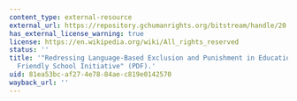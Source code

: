 ```yaml
---
content_type: external-resource
external_url: https://repository.gchumanrights.org/bitstream/handle/20.500.11825/1707/03.Redressing%20language-based%20exclusion%20and%20punishment%20in%20education%20and%20the%20Language-Friendly%20School%20initiative.pdf?sequence=4&isAllowed=y
has_external_license_warning: true
license: https://en.wikipedia.org/wiki/All_rights_reserved
status: ''
title: '"Redressing Language-Based Exclusion and Punishment in Education and the Language
  Friendly School Initiative" (PDF).'
uid: 81ea53bc-af27-4e78-84ae-c819e0142570
wayback_url: ''
---
```

